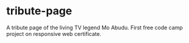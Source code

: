 # tribute-page
A tribute page of the living TV legend Mo Abudu. First free code camp project on responsive web certificate.
